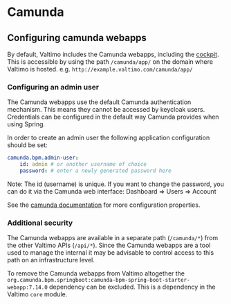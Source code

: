 # Camunda

## Configuring camunda webapps

By default, Valtimo includes the Camunda webapps, including the [cockpit](https://camunda.com/platform-7/cockpit/). 
This is accessible by using the path `/camunda/app/` on the domain where Valtimo is hosted. 
e.g. `http://example.valtimo.com/camunda/app/`

### Configuring an admin user

The Camunda webapps use the default Camunda authentication mechanism. This means they cannot be accessed by keycloak
users. Credentials can be configured in the default way Camunda provides when using Spring. 

In order to create an admin user the following application configuration should be set:
```yaml
camunda.bpm.admin-user:
    id: admin # or another username of choice 
    password: # enter a newly generated password here
```

Note: The id (username) is unique. If you want to change the password, you can do it via the Camunda web interface: Dashboard => Users => Account

See the
[camunda documentation](https://docs.camunda.org/manual/latest/user-guide/spring-boot-integration/configuration/#camunda-engine-properties)
for more configuration properties.

### Additional security

The Camunda webapps are available in a separate path (`/camunda/*`) from the other Valtimo APIs (`/api/*`). Since the 
Camunda webapps are a tool used to manage the internal it may be advisable to control access to this path on an 
infrastructure level.

To remove the Camunda webapps from Valtimo altogether the 
`org.camunda.bpm.springboot:camunda-bpm-spring-boot-starter-webapp:7.14.0` dependency can be excluded. This is a 
dependency in the Valtimo `core` module.  
